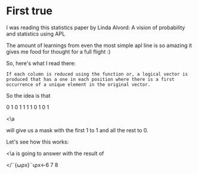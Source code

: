 # First true

I was reading this statistics paper by Linda Alvord: A vision of probability and statistics using APL

The amount of learnings from even the most simple apl line is so amazing it gives me food for thought for a full flight :)

So, here's what I read there:


    If each column is reduced using the function or, a logical vector is produced that has a one in each position where there is a first occurrence of a unique element in the original vector.


So the idea is that

0 1 0 1 1 1 1 0 1 0 1

<\a

will give us a mask with the first 1 to 1 and all the rest to 0.

Let's see how this works:

<\a is going to answer with the result of

</¨{⍵⍴x}¨⍳⍴x←6 7 8
